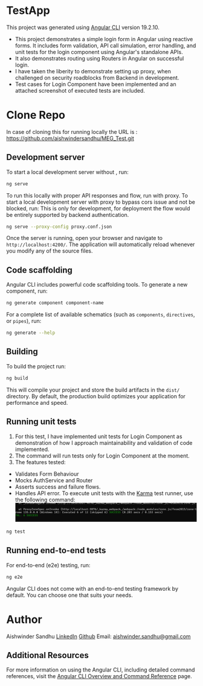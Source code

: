 # TestApp

This project was generated using [Angular CLI](https://github.com/angular/angular-cli) version 19.2.10.
- This project demonstrates a simple login form in Angular using reactive forms. It includes form validation, API call simulation, error handling, and unit tests for the login component using Angular's standalone APIs.
- It also demonstrates routing using Routers in Angular on successful login.
- I have taken the liberity to demonstrate setting up proxy, when challenged on security roadblocks from Backend in development.
- Test cases for Login Component have been implemented and an attached screenshot of executed tests are included. 
# Clone Repo
In case of cloning this for running locally the URL is : https://github.com/aishwindersandhu/MEG_Test.git
## Development server
To start a local development server without , run:

```bash
ng serve 
```
To run this locally with proper API responses and flow, run with proxy.
To start a local development server with proxy to bypass cors issue and not be blocked, run:
This is only for development, for deployment the flow would be entirely supported by backend authentication.

```bash
ng serve --proxy-config proxy.conf.json
```



Once the server is running, open your browser and navigate to `http://localhost:4200/`. The application will automatically reload whenever you modify any of the source files.

## Code scaffolding

Angular CLI includes powerful code scaffolding tools. To generate a new component, run:

```bash
ng generate component component-name
```

For a complete list of available schematics (such as `components`, `directives`, or `pipes`), run:

```bash
ng generate --help
```

## Building

To build the project run:

```bash
ng build
```

This will compile your project and store the build artifacts in the `dist/` directory. By default, the production build optimizes your application for performance and speed.

## Running unit tests
1. For this test, I have implemented unit tests for Login Component as demonstration of how I approach maintainability and validation of code implemented.
2. The command will run tests only for Login Component at the moment.
3. The features tested:
- Validates Form Behaviour
- Mocks AuthService and Router
- Asserts success and failure flows.
- Handles API error.
To execute unit tests with the [Karma](https://karma-runner.github.io) test runner, use the following command:
![alt text](image.png)
```bash
ng test
```

## Running end-to-end tests

For end-to-end (e2e) testing, run:

```bash
ng e2e
```

Angular CLI does not come with an end-to-end testing framework by default. You can choose one that suits your needs.

# Author
Aishwinder Sandhu
[LinkedIn](https://www.linkedin.com/in/aishwinder-sandhu-3b5002102/)
[Github](https://github.com/aishwindersandhu)
Email: aishwinder.sandhu@gmail.com

## Additional Resources

For more information on using the Angular CLI, including detailed command references, visit the [Angular CLI Overview and Command Reference](https://angular.dev/tools/cli) page.
